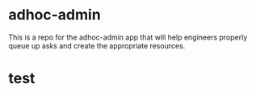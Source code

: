 # adhoc-admin
This is a repo for the adhoc-admin app that will help engineers properly queue up asks and create the appropriate resources.

#  test